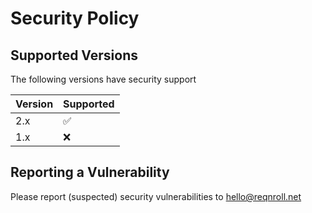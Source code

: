 # Security Policy

## Supported Versions

The following versions have security support

| Version | Supported          |
| ------- | ------------------ |
| 2.x     | :white_check_mark: |
| 1.x     | :x:                |

## Reporting a Vulnerability

Please report (suspected) security vulnerabilities to hello@reqnroll.net
